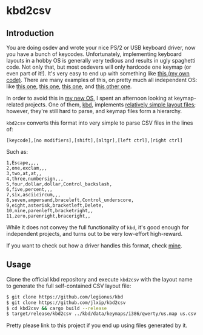 # kbd2csv

## Introduction
You are doing osdev and wrote your nice PS/2 or USB keyboard driver, now you have a bunch of keycodes.
Unfortunately, implementing keyboard layouts in a hobby OS is generally very tedious and results in ugly spaghetti code. Not only that, but most osdevers will only hardcode one keymap (or even part of it!).
It's very easy to end up with something like [this (my own code)](https://github.com/the-strife-project/keyboard/blob/master/src/layout.hpp).
There are many examples of this, on pretty much all independent OS: like [this one](https://github.com/managarm/managarm/blob/cf4176fc3e02dc19b65c16e45a6d81099c2fbb68/drivers/kbd/src/main.cpp#L554), [this one](https://github.com/vlang/vinix/blob/feada1ca3dccca98e953f0646b350688b8468abf/kernel/modules/dev/console/console.v#L64), [this one](https://github.com/cia-foundation/TempleOS/blob/c26482bb6ad3f80106d28504ec5db3c6a360732c/Kernel/SerialDev/Keyboard.HC#L2), and [this other one](https://github.com/skift-org/skift/blob/7bc22b9e7924a7d185088cc4b39ef37b8831a378/src/libs/karm-events/keys.inc).

In order to avoid this in [my new OS](https://github.com/Daisogen), I spent an afternoon looking at keymap-related projects.
One of them, [kbd](https://kbd-project.org/), implements [relatively simple layout files](https://github.com/legionus/kbd/blob/master/data/keymaps/i386/qwerty/us.map); however, they're still hard to parse, and keymap files form a hierarchy.

`kbd2csv` converts this format into very simple to parse CSV files in the lines of:

```
[keycode],[no modifiers],[shift],[altgr],[left ctrl],[right ctrl]
```

Such as:

```
1,Escape,,,,
2,one,exclam,,,
3,two,at,at,,
4,three,numbersign,,,
5,four,dollar,dollar,Control_backslash,
6,five,percent,,,
7,six,asciicircum,,,
8,seven,ampersand,braceleft,Control_underscore,
9,eight,asterisk,bracketleft,Delete,
10,nine,parenleft,bracketright,,
11,zero,parenright,braceright,,
```

While it does not convey the full functionality of `kbd`, it's good enough for independent projects, and turns out to be very low-effort high-reward.

If you want to check out how a driver handles this format, check [mine](https://github.com/daisogen/kbd).

## Usage
Clone the official kbd repository and execute `kbd2csv` with the layout name to generate the full self-contained CSV layout file:
```bash
$ git clone https://github.com/legionus/kbd
$ git clone https://github.com/jlxip/kbd2csv
$ cd kbd2csv && cargo build --release
$ target/release/kbd2csv ../kbd/data/keymaps/i386/qwerty/us.map us.csv
```

Pretty please link to this project if you end up using files generated by it.

